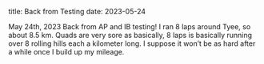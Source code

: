 title: Back from Testing
date: 2023-05-24

May 24th, 2023
Back from AP and IB testing! I ran 8 laps around Tyee, so about 8.5 km. Quads are very sore as basically, 8 laps is basically running over 8 rolling hills each a kilometer long. I suppose it won’t be as hard after a while once I build up my mileage.
